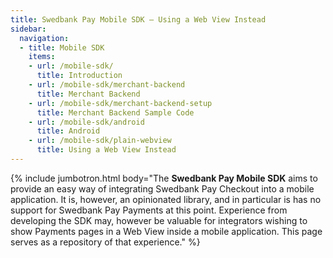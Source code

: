 ```yaml
---
title: Swedbank Pay Mobile SDK – Using a Web View Instead
sidebar:
  navigation:
  - title: Mobile SDK
    items:
    - url: /mobile-sdk/
      title: Introduction
    - url: /mobile-sdk/merchant-backend
      title: Merchant Backend
    - url: /mobile-sdk/merchant-backend-setup
      title: Merchant Backend Sample Code
    - url: /mobile-sdk/android
      title: Android
    - url: /mobile-sdk/plain-webview
      title: Using a Web View Instead
---
```


{% include jumbotron.html body="The **Swedbank Pay Mobile SDK** aims to provide an easy way of integrating Swedbank Pay Checkout into a mobile application. It is, however, an opinionated library, and in particular is has no support for Swedbank Pay Payments at this point. Experience from developing the SDK may, however be valuable for integrators wishing to show Payments pages in a Web View inside a mobile application. This page serves as a repository of that experience." %}
